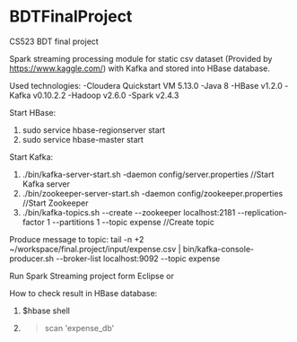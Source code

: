 # BDTFinalProject
CS523 BDT final project

Spark streaming processing module for static csv dataset (Provided by https://www.kaggle.com/) with Kafka and stored into HBase database. 

Used technologies: 
 -Cloudera Quickstart VM 5.13.0
 -Java 8
 -HBase v1.2.0
 -Kafka v0.10.2.2
 -Hadoop v2.6.0
 -Spark v2.4.3

Start HBase:
1. sudo service hbase-regionserver start
2. sudo service hbase-master start

Start Kafka:
1. ./bin/kafka-server-start.sh -daemon config/server.properties  //Start Kafka server
2. ./bin/zookeeper-server-start.sh -daemon config/zookeeper.properties  //Start Zookeeper
3. ./bin/kafka-topics.sh --create --zookeeper localhost:2181 --replication-factor 1 --partitions 1 --topic expense  //Create topic

Produce message to topic:
tail -n +2  ~/workspace/final.project/input/expense.csv | bin/kafka-console-producer.sh --broker-list localhost:9092 --topic expense

Run Spark Streaming project form Eclipse or 

How to check result in HBase database:

1. $hbase shell
2. >scan 'expense_db'

